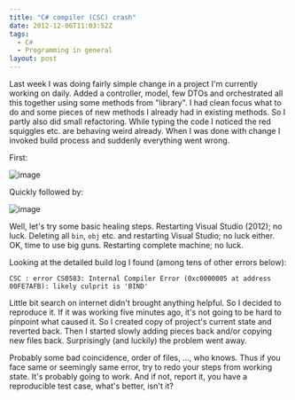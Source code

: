 ```yaml
---
title: "C# compiler (CSC) crash"
date: 2012-12-06T11:03:52Z
tags:
  - C#
  - Programming in general
layout: post
---
```

Last week I was doing fairly simple change in a project I'm currently working on daily. Added a controller, model, few DTOs and orchestrated all this together using some methods from "library". I had clean focus what to do and some pieces of new methods I already had in existing methods. So I partly also did small refactoring. While typing the code I noticed the red squiggles etc. are behaving weird already. When I was done with change I invoked build process and suddenly everything went wrong.

First: 

![image](/i/233121/csharp_crash.png)

Quickly followed by: 

![image](/i/233121/csharp_crash2.png)

Well, let's try some basic healing steps. Restarting Visual Studio (2012); no luck. Deleting all `bin`, `obj` etc. and restarting Visual Studio; no luck either. OK, time to use big guns. Restarting complete machine; no luck.

Looking at the detailed build log I found (among tens of other errors below):

```text
CSC : error CS0583: Internal Compiler Error (0xc0000005 at address 00FE7AFB): likely culprit is 'BIND'
```

Little bit search on internet didn't brought anything helpful. So I decided to reproduce it. If it was working five minutes ago, it's not going to be hard to pinpoint what caused it. So I created copy of project's current state and reverted back. Then I started slowly adding pieces back and/or copying new files back. Surprisingly (and luckily) the problem went away.

Probably some bad coincidence, order of files, ..., who knows. Thus if you face same or seemingly same error, try to redo your steps from working state. It's probably going to work. And if not, report it, you have a reproducible test case, what's better, isn't it?